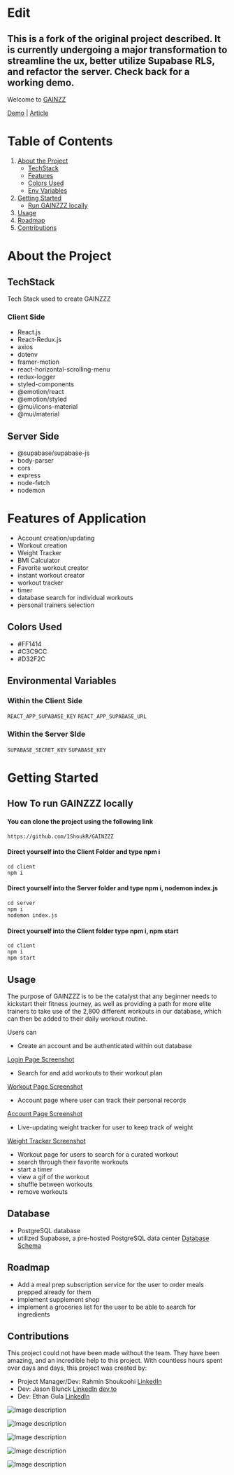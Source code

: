 # Edit
## This is a fork of the original project described. It is currently undergoing a major transformation to streamline the ux, better utilize Supabase RLS, and refactor the server. Check back for a working demo.

Welcome to [GAINZZ](https://gainzzz-le8liei9e-1shoukr.vercel.app/)


[Demo](https://www.youtube.com/watch?v=jgOdi9Fryrs) | [Article](https://medium.com/@rahminshoukoohi/gym-bro-ed48a4258024)

# Table of Contents
1. [About the Project](#about-the-project)
    - [TechStack](#techstack)
    - [Features](#features)
    - [Colors Used](#colors-used)
    - [Env Variables](#environmental-variables)
2. [Getting Started](#getting-started)
    - [Run GAINZZZ locally](#how-to-run-gainzzz-locally)
3. [Usage](#usage)
4. [Roadmap](#roadmap)
5. [Contributions](#contributions)


# About the Project

## TechStack
Tech Stack used to create GAINZZZ
### Client Side
 - React.js
 - React-Redux.js
 - axios
 - dotenv
 - framer-motion
 - react-horizontal-scrolling-menu
 - redux-logger
 - styled-components
 - @emotion/react
 - @emotion/styled
 - @mui/icons-material
 - @mui/material

## Server Side
 - @supabase/supabase-js
 - body-parser
 - cors
 - express
 - node-fetch
 - nodemon


# Features of Application
 - Account creation/updating
 - Workout creation 
 - Weight Tracker
 - BMI Calculator
 - Favorite workout creator
 - instant workout creator
 - workout tracker
 - timer
 - database search for individual workouts
 - personal trainers selection




## Colors Used

- #FF1414
- #C3C9CC
- #D32F2C





## Environmental Variables

### Within the Client Side
```REACT_APP_SUPABASE_KEY```
```REACT_APP_SUPABASE_URL```

### Within the Server SIde
```SUPABASE_SECRET_KEY```
```SUPABASE_KEY```



# Getting Started
## How To run GAINZZZ locally
#### You can clone the project using the following link

```https://github.com/1ShoukR/GAINZZZ```

#### Direct yourself into the Client Folder and type npm i

```cd client```
<br>
```npm i```

#### Direct yourself into the Server folder and type npm i, nodemon index.js

```cd server```
<br>
```npm i```
<br>
```nodemon index.js```

#### Direct yourself into the Client folder type npm i, npm start

```cd client```
<br>
```npm i```
<br>
```npm start```

## Usage

The purpose of GAINZZZ is to be the catalyst that any beginner needs to kickstart their fitness journey, as well as providing a path for more elite trainers to take use of the 2,800 different workouts in our database, which can then be added to their daily workout routine. 



Users can
- Create an account and be authenticated within out database

[Login Page Screenshot](/client/src/assets/loginPageScreenshot.PNG)
- Search for and add workouts to their workout plan

[Workout Page Screenshot](/client/src/assets/workoutPage2.png)
- Account page where user can track their personal records

[Account Page Screenshot](/client//src/assets/account.PNG)
- Live-updating weight tracker for user to keep track of weight

[Weight Tracker Screenshot](/client/src/assets/weightTracker.PNG)
- Workout page for users to search for a curated workout 
- search through their favorite workouts 
- start a timer
- view a gif of the workout
- shuffle between workouts
- remove workouts

## Database

- PostgreSQL database
- utilized Supabase, a pre-hosted PostgreSQL data center
[Database Schema](./client/src/assets/databaseSchema.PNG)


## Roadmap

- Add a meal prep subscription service for the user to order meals prepped already for them
- implement supplement shop
- implement a groceries list for the user to be able to search for ingredients 


## Contributions

This project could not have been made without the team. They have been amazing, and an incredible help to this project. With countless hours spent over days and days, this project was created by: 

- Project Manager/Dev: Rahmin Shoukoohi [LinkedIn](https://www.linkedin.com/in/rahmin-shoukoohi-155855235/)
- Dev: Jason Blunck [LinkedIn](https://www.linkedin.com/in/jasonblunck/) [dev.to](https://dev.to/jasonian5000/the-capstone-the-final-project-3ff7)
- Dev: Ethan Gula [LinkedIn](https://www.linkedin.com/in/ethan-gula-222718177/)

![Image description](https://dev-to-uploads.s3.amazonaws.com/uploads/articles/sl7mgc8e528r63pm5tt7.jpg)

![Image description](https://dev-to-uploads.s3.amazonaws.com/uploads/articles/lea5ik9yo6lv7bdcrzhj.jpg)


![Image description](https://dev-to-uploads.s3.amazonaws.com/uploads/articles/9p0eyzwvv776lyky9vfu.jpg)


![Image description](https://dev-to-uploads.s3.amazonaws.com/uploads/articles/sf3n8euo8prgf2hl0bib.jpg)


![Image description](https://dev-to-uploads.s3.amazonaws.com/uploads/articles/thfuor4v2qth0r5vfzdi.jpg)
